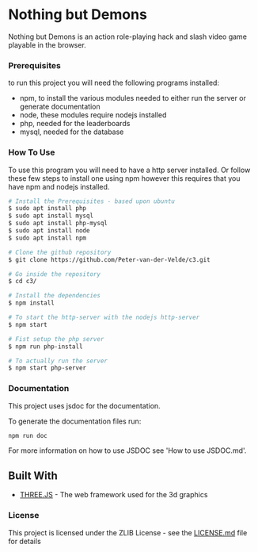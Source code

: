 # Nothing but Demons
Nothing but Demons is an action role-playing hack and slash video game playable in the browser.

### Prerequisites
to run this project you will need the following programs installed:
* npm, to install the various modules needed to either run the server or generate documentation
* node, these modules require nodejs installed
* php, needed for the leaderboards
* mysql, needed for the database

### How To Use
To use this program you will need to have a http server installed.
Or follow these few steps to install one using npm however this requires that you have npm and nodejs installed.

```bash
# Install the Prerequisites - based upon ubuntu
$ sudo apt install php
$ sudo apt install mysql
$ sudo apt install php-mysql
$ sudo apt install node
$ sudo apt install npm

# Clone the github repository
$ git clone https://github.com/Peter-van-der-Velde/c3.git

# Go inside the repository
$ cd c3/

# Install the dependencies
$ npm install

# To start the http-server with the nodejs http-server
$ npm start

# Fist setup the php server
$ npm run php-install

# To actually run the server
$ npm start php-server
```

### Documentation
This project uses jsdoc for the documentation.

To generate the documentation files run:
```bash
npm run doc
```
For more information on how to use JSDOC see 'How to use JSDOC.md'.


## Built With
* [THREE.JS](https://threejs.org/) - The web framework used for the 3d graphics


### License
This project is licensed under the ZLIB License - see the [LICENSE.md](LICENSE.md) file for details

